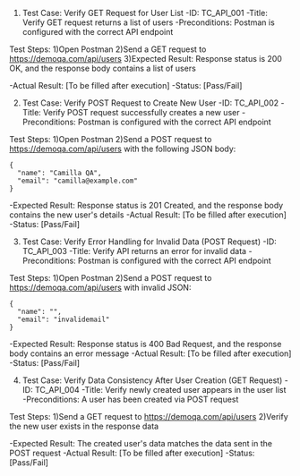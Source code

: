 1. Test Case: Verify GET Request for User List
  -ID: TC_API_001
  -Title: Verify GET request returns a list of users
  -Preconditions: Postman is configured with the correct API endpoint

Test Steps:
  1)Open Postman
  2)Send a GET request to https://demoqa.com/api/users
  3)Expected Result: Response status is 200 OK, and the response body contains a list of users

  -Actual Result: [To be filled after execution]
  -Status: [Pass/Fail]

2. Test Case: Verify POST Request to Create New User
  -ID: TC_API_002
  -Title: Verify POST request successfully creates a new user
  -Preconditions: Postman is configured with the correct API endpoint

Test Steps:
  1)Open Postman
  2)Send a POST request to https://demoqa.com/api/users with the following JSON body:

    {
      "name": "Camilla QA",
      "email": "camilla@example.com"
    }

  -Expected Result: Response status is 201 Created, and the response body contains the new user's details
  -Actual Result: [To be filled after execution]
  -Status: [Pass/Fail]

3. Test Case: Verify Error Handling for Invalid Data (POST Request)
  -ID: TC_API_003
  -Title: Verify API returns an error for invalid data
  -Preconditions: Postman is configured with the correct API endpoint

Test Steps:
  1)Open Postman
  2)Send a POST request to https://demoqa.com/api/users with invalid JSON:
    
    {
      "name": "",
      "email": "invalidemail"
    }

  -Expected Result: Response status is 400 Bad Request, and the response body contains an error message
  -Actual Result: [To be filled after execution]
  -Status: [Pass/Fail]

4. Test Case: Verify Data Consistency After User Creation (GET Request)
  -ID: TC_API_004
  -Title: Verify newly created user appears in the user list
  -Preconditions: A user has been created via POST request

Test Steps:
  1)Send a GET request to https://demoqa.com/api/users
  2)Verify the new user exists in the response data
  
  -Expected Result: The created user's data matches the data sent in the POST request
  -Actual Result: [To be filled after execution]
  -Status: [Pass/Fail]

